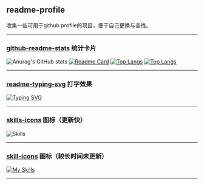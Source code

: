 ## readme-profile
收集一些可用于github profile的项目，便于自己更换与查找。

---

### [github-readme-stats](https://github.com/anuraghazra/github-readme-stats) 统计卡片

![Anurag's GitHub stats](https://github-readme-stats.vercel.app/api?username=zhenghaoyang24&show_icons=true&theme=gradient)
[![Readme Card](https://github-readme-stats.vercel.app/api/pin/?username=zhenghaoyang24&repo=readme-profile)](https://github.com/zhenghaoyang24/readme-profile)
[![Top Langs](https://github-readme-stats.vercel.app/api/top-langs/?username=zhenghaoyang24&layout=donut)](https://github.com/anuraghazra/github-readme-stats)
[![Top Langs](https://github-readme-stats.vercel.app/api/top-langs/?username=zhenghaoyang24&layout=compact)](https://github.com/anuraghazra/github-readme-stats)

---

### [readme-typing-svg](https://github.com/DenverCoder1/readme-typing-svg) 打字效果

[![Typing SVG](https://readme-typing-svg.demolab.com?font=Kalam&size=30&duration=3500&pause=1000&color=70A5FD&width=435&lines=Hi+!+I'm+Zheng+Haoyang.%F0%9F%91%8F;You+can+call+me+Hoey.%F0%9F%98%80)](https://git.io/typing-svg)

---

### [skills-icons](https://github.com/syvixor/skills-icons) 图标（更新快）
![Skills](https://skills.syvixor.com/api/icons?i=ts,node,expressjs,vue,nuxt,mongodb,prisma)

---

### [skill-icons](https://github.com/tandpfun/skill-icons) 图标（较长时间未更新）
[![My Skills](https://skillicons.dev/icons?i=js,html,css,wasm)](https://skillicons.dev)

---

